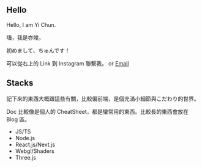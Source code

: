 ## Hello

Hello, I am Yi Chun.

嗨，我是亦竣。

初めまして、ちゅんです！

可以從右上的 Link 到 Instagram 聯繫我。 or [Email](mailto:oukalatte@gmail.com)

## Stacks

記下來的東西大概跟這些有關，比較偏前端，是個充滿小細節與こだわり的世界。

Doc 比較像是個人的 CheatSheet，都是蠻常用的東西。比較長的東西會放在 Blog 區。

- JS/TS
- Node.js
- React.js/Next.js
- Webgl/Shaders
- Three.js
